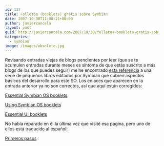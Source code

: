 ```yaml
---
id: 117
title: Folletos (booklets) gratis sobre Symbian
date: 2007-10-30T11:08:21+00:00
author: javiercancela
layout: post
guid: http://javiercancela.com/2007/10/30/folletos-booklets-gratis-sobre-symbian/
categories:
  - symbian
image: /images/obsolete.jpg
---
```

Revisando entradas viejas de blogs pendientes por leer (que se te acumulen entradas durante meses es síntoma de que estás suscrito a más blogs de los que puedes seguir) me he encontrado [esta referencia](http://blogs.forum.nokia.com/blog/antony-pranatas-forum-nokia-blog/symbian-c/2007/05/02/free-booklets-from-symbian "Free Booklets from Symbian") a una serie de pequeños libros editados por Symbian que cubren aspectos básicos del desarrollo para este SO. Los enlaces que aparecen en la entrada anterior ya no son correctos, así que aquí están corregidos:
  
[Essential Symbian OS booklets](http://developer.symbian.com/main/learning/press/essential/index.jsp "Essential Symbian OS booklets")
  
[Using Symbian OS booklets](http://developer.symbian.com/main/learning/press/essential/booklets_using.jsp "Using Symbian OS booklets")
  
[Essential UI booklets](http://developer.symbian.com/main/learning/press/essential/booklets_ui.jsp "Essential UI booklets")

No había reparado en él la última vez que visité esa página, pero uno de ellos está traducido al español:
  
[Primeros pasos](http://developer.symbian.com/main/learning/press/books/pdf/Getting_started_spanish.pdf "Getting started spanish")